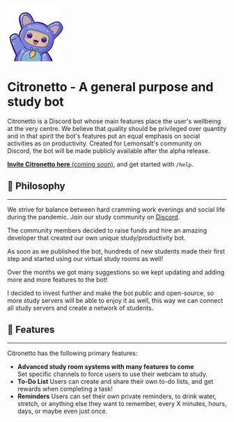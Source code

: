 ![alt text](892759037853179964.webp)
# Citronetto - A general purpose and study bot
Citronetto is a Discord bot whose main features place the user's wellbeing at the very centre. We believe that quality should be privileged over quantity and in that spirit the bot's features put an equal emphasis on social activities as on productivity. Created for Lemonsalt's community on Discord, the bot will be made publicly available after the alpha release.

[**Invite Citronetto here** (coming soon)](https://www.lemonsalt.studio/), and get started with `/help`.

## 💭 Philosophy
------------
We strive for balance between hard cramming work evenings and social life during the pandemic. 
Join our study community on [Discord](https://discord.gg/XFv6cYQQfv). 

The community members decided to raise funds and hire an amazing developer that created our own unique study/productivity bot. 

As soon as we published the bot, hundreds of new students made their first step and started using our virtual study rooms as well!

Over the months we got many suggestions so we kept updating and adding more and more features to the bot!

I decided to invest further and make the bot public and open-source, so more study servers will be able to enjoy it as well, this way we can connect all study servers and create a network of students.

## 📙 Features
------------
Citronetto has the following primary features:
- **Advanced study room systems with many features to come**  
Set specific channels to force users to use their webcam to study. 
- **To-Do List**
Users can create and share their own to-do lists, and get rewards when completing a task!
-  **Reminders**
Users can set their own private reminders, to drink water, stretch, or anything else they want to remember, every X minutes, hours, days, or maybe even just once.
<!---
- **Accountability Rooms**
This feature allows the users to use their coins to schedule a time to study at.
Not attending prevents everyone in the room from getting the bonus.
- **Study and Work Statistics**
Users can view their daily, weekly, monthly and all-time stats, as well as their study streak.
- `Coming Soon` **Pomodoro Timers**
The bot will show the timer in the title of the study room and play a sound at the start and end of each session.
- **Private Study Rooms** 
Allows the members to create their own private study rooms and invite their friends to join!
- **Workout Rooms**
Allows the Admins to create workout rooms with a bonus for people who workout.
- **Study Tiers and Achievements**
Reward users based on their total study time, allow them to get better ranks, and show off how long they've been working.
- **Full-Scale Economy System**
Reward users for studying, allow them to use the coins to buy private study rooms, schedule accountability rooms, and even change their name's color.
- **Full-Scale Moderation System**
Punish cheaters, audit-log, welcome message, and so much more using our full-scale moderation system.

## ❓ Tutorials
------------
A command list and general documentation for StudyLion may be found using the `!help` command, and documentation for a specific command, e.g. `config`, may be found with `!help config`.
Make sure to check the [full documentation](https://www.notion.so/izabellakis/StudyLion-Bot-Tutorials-f493268fcd12436c9674afef2e151707 "StudyLion Tutorial") to stay updated.--->
